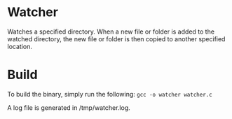 # Watcher
Watches a specified directory. When a new file or folder is added to the watched directory, the new file or folder is then copied to another specified location.

# Build
To build the binary, simply run the following:
```gcc -o watcher watcher.c```

A log file is generated in /tmp/watcher.log.